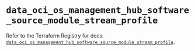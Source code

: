 # `data_oci_os_management_hub_software_source_module_stream_profile`

Refer to the Terraform Registry for docs: [`data_oci_os_management_hub_software_source_module_stream_profile`](https://registry.terraform.io/providers/oracle/oci/7.19.0/docs/data-sources/os_management_hub_software_source_module_stream_profile).
